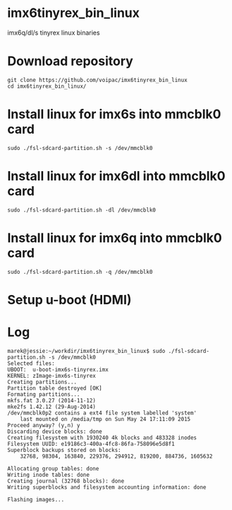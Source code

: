 # imx6tinyrex_bin_linux
imx6q/dl/s tinyrex linux binaries 


# Download repository
    git clone https://github.com/voipac/imx6tinyrex_bin_linux
    cd imx6tinyrex_bin_linux/
    
# Install linux for imx6s into mmcblk0 card
    sudo ./fsl-sdcard-partition.sh -s /dev/mmcblk0

# Install linux for imx6dl into mmcblk0 card
    sudo ./fsl-sdcard-partition.sh -dl /dev/mmcblk0

# Install linux for imx6q into mmcblk0 card
    sudo ./fsl-sdcard-partition.sh -q /dev/mmcblk0
    
# Setup u-boot (HDMI)

# Log
    marek@jessie:~/workdir/imx6tinyrex_bin_linux$ sudo ./fsl-sdcard-partition.sh -s /dev/mmcblk0
    Selected files:
    UBOOT:  u-boot-imx6s-tinyrex.imx
    KERNEL: zImage-imx6s-tinyrex
    Creating partitions...
    Partition table destroyed [OK]
    Formating partitions...
    mkfs.fat 3.0.27 (2014-11-12)
    mke2fs 1.42.12 (29-Aug-2014)
    /dev/mmcblk0p2 contains a ext4 file system labelled 'system'
        last mounted on /media/tmp on Sun May 24 17:11:09 2015
    Proceed anyway? (y,n) y
    Discarding device blocks: done
    Creating filesystem with 1930240 4k blocks and 483328 inodes
    Filesystem UUID: e19186c3-400a-4fc8-86fa-758096e5d8f1
    Superblock backups stored on blocks: 
        32768, 98304, 163840, 229376, 294912, 819200, 884736, 1605632

    Allocating group tables: done
    Writing inode tables: done
    Creating journal (32768 blocks): done
    Writing superblocks and filesystem accounting information: done 
    
    Flashing images...

